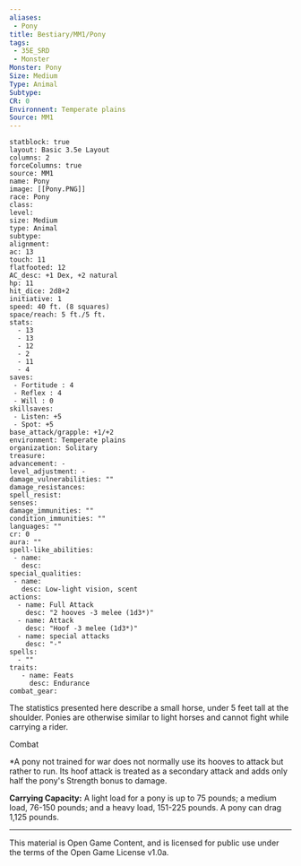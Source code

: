 ```yaml
---
aliases:
 - Pony
title: Bestiary/MM1/Pony
tags: 
 - 35E_SRD
 - Monster
Monster: Pony
Size: Medium
Type: Animal
Subtype: 
CR: 0
Environnent: Temperate plains
Source: MM1
---
```


```statblock
statblock: true
layout: Basic 3.5e Layout
columns: 2
forceColumns: true
source: MM1 
name: Pony
image: [[Pony.PNG]]
race: Pony
class: 
level: 
size: Medium
type: Animal
subtype: 
alignment: 
ac: 13
touch: 11
flatfooted: 12
AC_desc: +1 Dex, +2 natural
hp: 11
hit_dice: 2d8+2
initiative: 1
speed: 40 ft. (8 squares)
space/reach: 5 ft./5 ft.
stats:
  - 13
  - 13
  - 12
  - 2
  - 11
  - 4
saves:
 - Fortitude : 4
 - Reflex : 4
 - Will : 0
skillsaves:
 - Listen: +5
 - Spot: +5
base_attack/grapple: +1/+2
environment: Temperate plains
organization: Solitary
treasure: 
advancement: -
level_adjustment: -
damage_vulnerabilities: ""
damage_resistances: 
spell_resist: 
senses: 
damage_immunities: ""
condition_immunities: ""
languages: ""
cr: 0
aura: ""
spell-like_abilities:
 - name: 
   desc: 
special_qualities:
 - name:
   desc: Low-light vision, scent
actions:
  - name: Full Attack
    desc: "2 hooves -3 melee (1d3*)"
  - name: Attack
    desc: "Hoof -3 melee (1d3*)"
  - name: special attacks
    desc: "-"
spells:
  - ""
traits:
   - name: Feats
     desc: Endurance
combat_gear:  
```


The statistics presented here describe a small horse, under 5 feet tall at the shoulder. Ponies are otherwise similar to light horses and cannot fight while carrying a rider.

Combat

*A pony not trained for war does not normally use its hooves to attack but rather to run. Its hoof attack is treated as a secondary attack and adds only half the pony's Strength bonus to damage.


**Carrying Capacity:** A light load for a pony is up to 75 pounds; a medium load, 76-150 pounds; and a heavy load, 151-225 pounds. A pony can drag 1,125 pounds.

---

This material is Open Game Content, and is licensed for public use under the terms of the Open Game License v1.0a.

